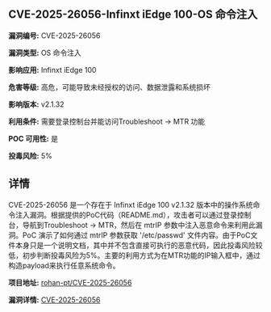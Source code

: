 ## CVE-2025-26056-Infinxt iEdge 100-OS 命令注入

**漏洞编号:** CVE-2025-26056

**漏洞类型:** OS 命令注入

**影响应用:** Infinxt iEdge 100

**危害等级:** 高危，可能导致未经授权的访问、数据泄露和系统损坏

**影响版本:** v2.1.32

**利用条件:** 需要登录控制台并能访问Troubleshoot -> MTR 功能

**POC 可用性:** 是

**投毒风险:** 5%

## 详情

CVE-2025-26056 是一个存在于 Infinxt iEdge 100 v2.1.32 版本中的操作系统命令注入漏洞。根据提供的PoC代码（README.md），攻击者可以通过登录控制台，导航到Troubleshoot -> MTR，然后在 mtrIP 参数中注入恶意命令来利用此漏洞。PoC 演示了如何通过 mtrIP 参数获取 '/etc/passwd' 文件内容。由于PoC文件本身只是一个说明文档，其中并不包含直接可执行的恶意代码，因此投毒风险较低，初步判断投毒风险为5%。主要的利用方式为在MTR功能的IP输入框中，通过构造payload来执行任意系统命令。

**项目地址:** [rohan-pt/CVE-2025-26056](https://github.com/rohan-pt/CVE-2025-26056)

**漏洞详情:** [CVE-2025-26056](https://nvd.nist.gov/vuln/detail/CVE-2025-26056)